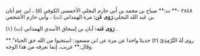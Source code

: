 ٢٨٤٨ -** ت:** صباح بن محمد بن أَبي حازم البجلي الأحمسي الكوفي (٥) ، ابن عم أبان بن عَبد الله البجلي.**رَوَى عَن:** مرة الهمداني (ت) ، وأبي حازم الأشجعي.

**رَوَى عَنه:** أبان بن إسحاق الأسدي الهمداني (ت) (١) .

روى لَهُ التِّرْمِذِيّ (٢) حديثا واحدا عن مرة عن ابن مسعود: استحيوا من الله حق الحياء".** وَقَال:** غريب، إنما نعرفه من هذا الوجه.